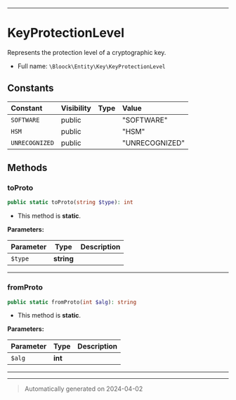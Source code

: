 ***

# KeyProtectionLevel

Represents the protection level of a cryptographic key.



* Full name: `\Bloock\Entity\Key\KeyProtectionLevel`


## Constants

| Constant | Visibility | Type | Value |
|:---------|:-----------|:-----|:------|
|`SOFTWARE`|public| |&quot;SOFTWARE&quot;|
|`HSM`|public| |&quot;HSM&quot;|
|`UNRECOGNIZED`|public| |&quot;UNRECOGNIZED&quot;|


## Methods


### toProto



```php
public static toProto(string $type): int
```



* This method is **static**.




**Parameters:**

| Parameter | Type | Description |
|-----------|------|-------------|
| `$type` | **string** |  |





***

### fromProto



```php
public static fromProto(int $alg): string
```



* This method is **static**.




**Parameters:**

| Parameter | Type | Description |
|-----------|------|-------------|
| `$alg` | **int** |  |





***


***
> Automatically generated on 2024-04-02

